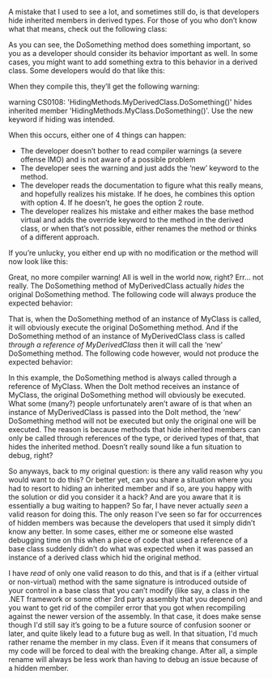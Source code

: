 A mistake that I used to see a lot, and sometimes still do, is that developers hide inherited members in derived types. For those of you who don’t know what that means, check out the following class:

<script src="https://gist.github.com/3692965.js?file=s1.cs"></script>

As you can see, the DoSomething method does something important, so you as a developer should consider its behavior important as well. In some cases, you might want to add something extra to this behavior in a derived class. Some developers would do that like this:

<script src="https://gist.github.com/3692965.js?file=s2.cs"></script>

When they compile this, they’ll get the following warning:

warning CS0108: 'HidingMethods.MyDerivedClass.DoSomething()' hides inherited member 'HidingMethods.MyClass.DoSomething()'. 
Use the new keyword if hiding was intended.

When this occurs, either one of 4 things can happen:

- The developer doesn’t bother to read compiler warnings (a severe offense IMO) and is not aware of a possible problem
- The developer sees the warning and just adds the ‘new’ keyword to the method.
- The developer reads the documentation to figure what this really means, and hopefully realizes his mistake. If he does, he combines this option with option 4. If he doesn’t, he goes the option 2 route.
- The developer realizes his mistake and either makes the base method virtual and adds the override keyword to the method in the derived class, or when that’s not possible, either renames the method or thinks of a different approach.

If you’re unlucky, you either end up with no modification or the method will now look like this:

<script src="https://gist.github.com/3692965.js?file=s3.cs"></script>

Great, no more compiler warning! All is well in the world now, right? Err… not really. The DoSomething method of MyDerivedClass actually <em>hides</em> the original DoSomething method. The following code will always produce the expected behavior:

<script src="https://gist.github.com/3692965.js?file=s4.cs"></script>

That is, when the DoSomething method of an instance of MyClass is called, it will obviously execute the original DoSomething method. And if the DoSomething method of an instance of MyDerivedClass class is called <em>through a reference of MyDerivedClass</em> then it will call the ‘new’ DoSomething method. The following code however, would not produce the expected behavior:

<script src="https://gist.github.com/3692965.js?file=s5.cs"></script>

In this example, the DoSomething method is always called through a reference of MyClass. When the DoIt method receives an instance of MyClass, the original DoSomething method will obviously be executed. What some (many?) people unfortunately aren’t aware of is that when an instance of MyDerivedClass is passed into the DoIt method, the ‘new’ DoSomething method will not be executed but only the original one will be executed. The reason is because methods that hide inherited members can only be called through references of the type, or derived types of that, that hides the inherited method. Doesn’t really sound like a fun situation to debug, right?

So anyways, back to my original question: is there any valid reason why you would want to do this? Or better yet, can you share a situation where you had to resort to hiding an inherited member and if so, are you happy with the solution or did you consider it a hack? And are you aware that it is essentially a bug waiting to happen? So far, I have never actually <em>seen</em> a valid reason for doing this. The only reason I've seen so far for occurrences of hidden members was because the developers that used it simply didn’t know any better. In some cases, either me or someone else wasted debugging time on this when a piece of code that used a reference of a base class suddenly didn’t do what was expected when it was passed an instance of a derived class which hid the original method.

I have <em>read</em> of only one valid reason to do this, and that is if a (either virtual or non-virtual) method with the same signature is introduced outside of your control in a base class that you can’t modify (like say, a class in the .NET framework or some other 3rd party assembly that you depend on) and you want to get rid of the compiler error that you got when recompiling against the newer version of the assembly. In that case, it does make sense though I'd still say it’s going to be a future source of confusion sooner or later, and quite likely lead to a future bug as well. In that situation, I'd much rather rename the member in my class. Even if it means that consumers of my code will be forced to deal with the breaking change. After all, a simple rename will always be less work than having to debug an issue because of a hidden member.